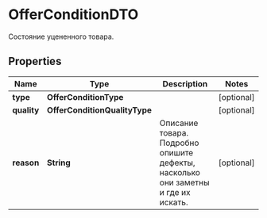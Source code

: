 

# OfferConditionDTO

Состояние уцененного товара. 

## Properties

| Name | Type | Description | Notes |
|------------ | ------------- | ------------- | -------------|
|**type** | **OfferConditionType** |  |  [optional] |
|**quality** | **OfferConditionQualityType** |  |  [optional] |
|**reason** | **String** | Описание товара. Подробно опишите дефекты, насколько они заметны и где их искать.  |  [optional] |



